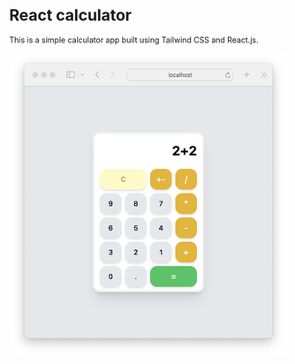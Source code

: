 # React calculator

This is a simple calculator app built using Tailwind CSS and React.js.

![Calculator Screenshot](public/screenshot.png)
